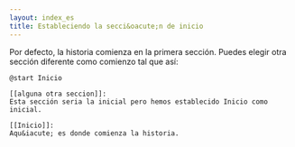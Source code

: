 ```yaml
---
layout: index_es
title: Estableciendo la secci&oacute;n de inicio
---
```


Por defecto, la historia comienza en la primera secci&oacute;n. Puedes elegir otra secci&oacute;n diferente como comienzo tal que as&iacute;:

```
@start Inicio

[[alguna otra seccion]]:
Esta sección seria la inicial pero hemos establecido Inicio como inicial.

[[Inicio]]:
Aqu&iacute; es donde comienza la historia.
```
